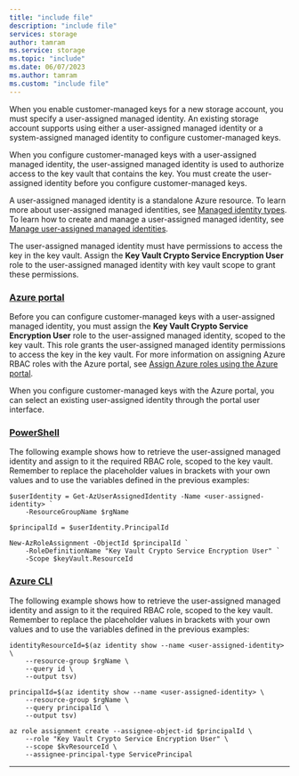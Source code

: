 ```yaml
---
title: "include file"
description: "include file"
services: storage
author: tamram
ms.service: storage
ms.topic: "include"
ms.date: 06/07/2023
ms.author: tamram
ms.custom: "include file"
---
```


When you enable customer-managed keys for a new storage account, you must specify a user-assigned managed identity. An existing storage account supports using either a user-assigned managed identity or a system-assigned managed identity to configure customer-managed keys.

When you configure customer-managed keys with a user-assigned managed identity, the user-assigned managed identity is used to authorize access to the key vault that contains the key. You must create the user-assigned identity before you configure customer-managed keys.

A user-assigned managed identity is a standalone Azure resource. To learn more about user-assigned managed identities, see [Managed identity types](../articles/active-directory/managed-identities-azure-resources/overview.md#managed-identity-types). To learn how to create and manage a user-assigned managed identity, see [Manage user-assigned managed identities](../articles/active-directory/managed-identities-azure-resources/how-manage-user-assigned-managed-identities.md).

The user-assigned managed identity must have permissions to access the key in the key vault. Assign the **Key Vault Crypto Service Encryption User** role to the user-assigned managed identity with key vault scope to grant these permissions.

### [Azure portal](#tab/azure-portal)

Before you can configure customer-managed keys with a user-assigned managed identity, you must assign the **Key Vault Crypto Service Encryption User** role to the user-assigned managed identity, scoped to the key vault. This role grants the user-assigned managed identity permissions to access the key in the key vault. For more information on assigning Azure RBAC roles with the Azure portal, see [Assign Azure roles using the Azure portal](../articles/role-based-access-control/role-assignments-portal.md).

When you configure customer-managed keys with the Azure portal, you can select an existing user-assigned identity through the portal user interface.

### [PowerShell](#tab/azure-powershell)

The following example shows how to retrieve the user-assigned managed identity and assign to it the required RBAC role, scoped to the key vault. Remember to replace the placeholder values in brackets with your own values and to use the variables defined in the previous examples:

```azurepowershell
$userIdentity = Get-AzUserAssignedIdentity -Name <user-assigned-identity> `
    -ResourceGroupName $rgName

$principalId = $userIdentity.PrincipalId

New-AzRoleAssignment -ObjectId $principalId `
    -RoleDefinitionName "Key Vault Crypto Service Encryption User" `
    -Scope $keyVault.ResourceId
```

### [Azure CLI](#tab/azure-cli)

The following example shows how to retrieve the user-assigned managed identity and assign to it the required RBAC role, scoped to the key vault. Remember to replace the placeholder values in brackets with your own values and to use the variables defined in the previous examples:

```azurecli
identityResourceId=$(az identity show --name <user-assigned-identity> \
    --resource-group $rgName \
    --query id \
    --output tsv)

principalId=$(az identity show --name <user-assigned-identity> \
    --resource-group $rgName \
    --query principalId \
    --output tsv)

az role assignment create --assignee-object-id $principalId \
    --role "Key Vault Crypto Service Encryption User" \
    --scope $kvResourceId \
    --assignee-principal-type ServicePrincipal
```

---
